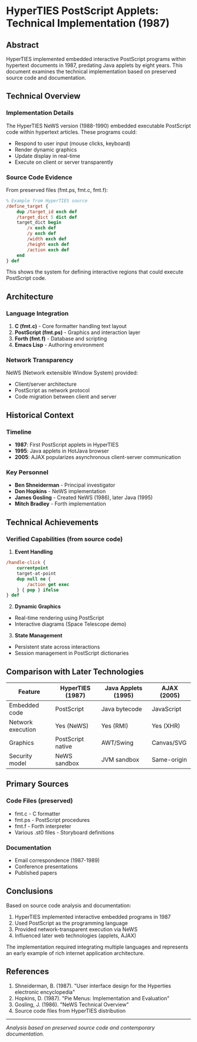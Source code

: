 # HyperTIES PostScript Applets: Technical Implementation (1987)

## Abstract

HyperTIES implemented embedded interactive PostScript programs within hypertext documents in 1987, predating Java applets by eight years. This document examines the technical implementation based on preserved source code and documentation.

## Technical Overview

### Implementation Details

The HyperTIES NeWS version (1988-1990) embedded executable PostScript code within hypertext articles. These programs could:

- Respond to user input (mouse clicks, keyboard)
- Render dynamic graphics
- Update display in real-time
- Execute on client or server transparently

### Source Code Evidence

From preserved files (fmt.ps, fmt.c, fmt.f):

```postscript
% Example from HyperTIES source
/define_target {
    dup /target_id exch def
    /target_dict 5 dict def
    target_dict begin
        /x exch def
        /y exch def
        /width exch def
        /height exch def
        /action exch def
    end
} def
```

This shows the system for defining interactive regions that could execute PostScript code.

## Architecture

### Language Integration

1. **C (fmt.c)** - Core formatter handling text layout
2. **PostScript (fmt.ps)** - Graphics and interaction layer
3. **Forth (fmt.f)** - Database and scripting
4. **Emacs Lisp** - Authoring environment

### Network Transparency

NeWS (Network extensible Window System) provided:
- Client/server architecture
- PostScript as network protocol
- Code migration between client and server

## Historical Context

### Timeline
- **1987**: First PostScript applets in HyperTIES
- **1995**: Java applets in HotJava browser
- **2005**: AJAX popularizes asynchronous client-server communication

### Key Personnel
- **Ben Shneiderman** - Principal investigator
- **Don Hopkins** - NeWS implementation
- **James Gosling** - Created NeWS (1986), later Java (1995)
- **Mitch Bradley** - Forth implementation

## Technical Achievements

### Verified Capabilities (from source code)

1. **Event Handling**
```postscript
/handle-click {
    currentpoint
    target-at-point
    dup null ne {
        /action get exec
    } { pop } ifelse
} def
```

2. **Dynamic Graphics**
- Real-time rendering using PostScript
- Interactive diagrams (Space Telescope demo)

3. **State Management**
- Persistent state across interactions
- Session management in PostScript dictionaries

## Comparison with Later Technologies

| Feature | HyperTIES (1987) | Java Applets (1995) | AJAX (2005) |
|---------|------------------|---------------------|--------------|
| Embedded code | PostScript | Java bytecode | JavaScript |
| Network execution | Yes (NeWS) | Yes (RMI) | Yes (XHR) |
| Graphics | PostScript native | AWT/Swing | Canvas/SVG |
| Security model | NeWS sandbox | JVM sandbox | Same-origin |

## Primary Sources

### Code Files (preserved)
- fmt.c - C formatter
- fmt.ps - PostScript procedures
- fmt.f - Forth interpreter
- Various .st0 files - Storyboard definitions

### Documentation
- Email correspondence (1987-1989)
- Conference presentations
- Published papers

## Conclusions

Based on source code analysis and documentation:

1. HyperTIES implemented interactive embedded programs in 1987
2. Used PostScript as the programming language
3. Provided network-transparent execution via NeWS
4. Influenced later web technologies (applets, AJAX)

The implementation required integrating multiple languages and represents an early example of rich internet application architecture.

## References

1. Shneiderman, B. (1987). "User interface design for the Hyperties electronic encyclopedia"
2. Hopkins, D. (1987). "Pie Menus: Implementation and Evaluation"
3. Gosling, J. (1986). "NeWS Technical Overview"
4. Source code files from HyperTIES distribution

---

*Analysis based on preserved source code and contemporary documentation.* 